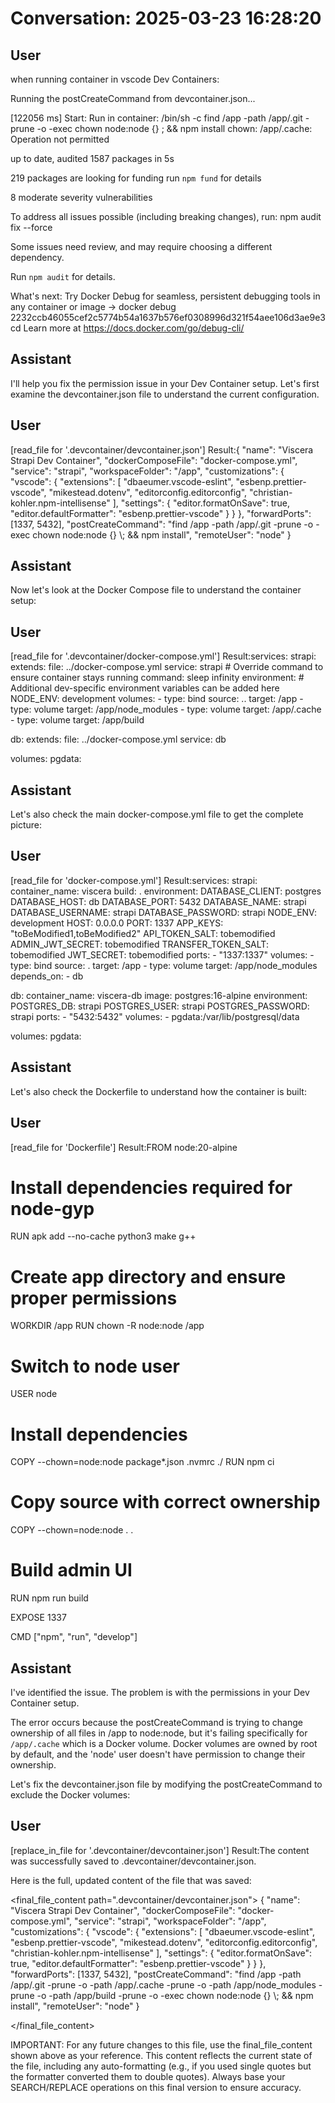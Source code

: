 # Conversation: 2025-03-23 16:28:20

## User
when running container in vscode Dev Containers:


Running the postCreateCommand from devcontainer.json...

[122056 ms] Start: Run in container: /bin/sh -c find /app -path /app/.git -prune -o -exec chown node:node {} \; && npm install
chown: /app/.cache: Operation not permitted

up to date, audited 1587 packages in 5s

219 packages are looking for funding
  run `npm fund` for details

8 moderate severity vulnerabilities

To address all issues possible (including breaking changes), run:
  npm audit fix --force

Some issues need review, and may require choosing
a different dependency.

Run `npm audit` for details.

What's next:
    Try Docker Debug for seamless, persistent debugging tools in any container or image → docker debug 2232ccb46055cef2c5774b54a1637b576ef0308996d321f54aee106d3ae9e3cd
    Learn more at https://docs.docker.com/go/debug-cli/

## Assistant
I'll help you fix the permission issue in your Dev Container setup. Let's first examine the devcontainer.json file to understand the current configuration.

## User
[read_file for '.devcontainer/devcontainer.json'] Result:{
  "name": "Viscera Strapi Dev Container",
  "dockerComposeFile": "docker-compose.yml",
  "service": "strapi",
  "workspaceFolder": "/app",
  "customizations": {
    "vscode": {
      "extensions": [
        "dbaeumer.vscode-eslint",
        "esbenp.prettier-vscode",
        "mikestead.dotenv",
        "editorconfig.editorconfig",
        "christian-kohler.npm-intellisense"
      ],
      "settings": {
        "editor.formatOnSave": true,
        "editor.defaultFormatter": "esbenp.prettier-vscode"
      }
    }
  },
  "forwardPorts": [1337, 5432],
  "postCreateCommand": "find /app -path /app/.git -prune -o -exec chown node:node {} \\; && npm install",
  "remoteUser": "node"
}

## Assistant
Now let's look at the Docker Compose file to understand the container setup:

## User
[read_file for '.devcontainer/docker-compose.yml'] Result:services:
  strapi:
    extends:
      file: ../docker-compose.yml
      service: strapi
    # Override command to ensure container stays running
    command: sleep infinity
    environment:
      # Additional dev-specific environment variables can be added here
      NODE_ENV: development
    volumes:
      - type: bind
        source: ..
        target: /app
      - type: volume
        target: /app/node_modules
      - type: volume
        target: /app/.cache
      - type: volume
        target: /app/build

  db:
    extends:
      file: ../docker-compose.yml
      service: db

volumes:
  pgdata:

## Assistant
Let's also check the main docker-compose.yml file to get the complete picture:

## User
[read_file for 'docker-compose.yml'] Result:services:
  strapi:
    container_name: viscera
    build: .
    environment:
      DATABASE_CLIENT: postgres
      DATABASE_HOST: db
      DATABASE_PORT: 5432
      DATABASE_NAME: strapi
      DATABASE_USERNAME: strapi
      DATABASE_PASSWORD: strapi
      NODE_ENV: development
      HOST: 0.0.0.0
      PORT: 1337
      APP_KEYS: "toBeModified1,toBeModified2"
      API_TOKEN_SALT: tobemodified
      ADMIN_JWT_SECRET: tobemodified
      TRANSFER_TOKEN_SALT: tobemodified
      JWT_SECRET: tobemodified
    ports:
      - "1337:1337"
    volumes:
      - type: bind
        source: .
        target: /app
      - type: volume
        target: /app/node_modules
    depends_on:
      - db

  db:
    container_name: viscera-db
    image: postgres:16-alpine
    environment:
      POSTGRES_DB: strapi
      POSTGRES_USER: strapi
      POSTGRES_PASSWORD: strapi
    ports:
      - "5432:5432"
    volumes:
      - pgdata:/var/lib/postgresql/data

volumes:
  pgdata:

## Assistant
Let's also check the Dockerfile to understand how the container is built:

## User
[read_file for 'Dockerfile'] Result:FROM node:20-alpine

# Install dependencies required for node-gyp
RUN apk add --no-cache python3 make g++ 

# Create app directory and ensure proper permissions
WORKDIR /app
RUN chown -R node:node /app

# Switch to node user
USER node

# Install dependencies
COPY --chown=node:node package*.json .nvmrc ./
RUN npm ci

# Copy source with correct ownership
COPY --chown=node:node . .

# Build admin UI
RUN npm run build

EXPOSE 1337

CMD ["npm", "run", "develop"]

## Assistant
I've identified the issue. The problem is with the permissions in your Dev Container setup. 

The error occurs because the postCreateCommand is trying to change ownership of all files in /app to node:node, but it's failing specifically for `/app/.cache` which is a Docker volume. Docker volumes are owned by root by default, and the 'node' user doesn't have permission to change their ownership.

Let's fix the devcontainer.json file by modifying the postCreateCommand to exclude the Docker volumes:

## User
[replace_in_file for '.devcontainer/devcontainer.json'] Result:The content was successfully saved to .devcontainer/devcontainer.json.

Here is the full, updated content of the file that was saved:

<final_file_content path=".devcontainer/devcontainer.json">
{
  "name": "Viscera Strapi Dev Container",
  "dockerComposeFile": "docker-compose.yml",
  "service": "strapi",
  "workspaceFolder": "/app",
  "customizations": {
    "vscode": {
      "extensions": [
        "dbaeumer.vscode-eslint",
        "esbenp.prettier-vscode",
        "mikestead.dotenv",
        "editorconfig.editorconfig",
        "christian-kohler.npm-intellisense"
      ],
      "settings": {
        "editor.formatOnSave": true,
        "editor.defaultFormatter": "esbenp.prettier-vscode"
      }
    }
  },
  "forwardPorts": [1337, 5432],
  "postCreateCommand": "find /app -path /app/.git -prune -o -path /app/.cache -prune -o -path /app/node_modules -prune -o -path /app/build -prune -o -exec chown node:node {} \\; && npm install",
  "remoteUser": "node"
}

</final_file_content>

IMPORTANT: For any future changes to this file, use the final_file_content shown above as your reference. This content reflects the current state of the file, including any auto-formatting (e.g., if you used single quotes but the formatter converted them to double quotes). Always base your SEARCH/REPLACE operations on this final version to ensure accuracy.
